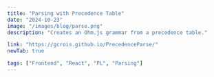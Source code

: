 ```yaml
---
title: "Parsing with Precedence Table"
date: "2024-10-23"
image: "/images/blog/parse.png"
description: "Creates an Ohm.js grammar from a precedence table."

link: "https://gcrois.github.io/PrecedenceParse/"
newTab: true

tags: ["Frontend", "React", "PL", "Parsing"]
---
```

